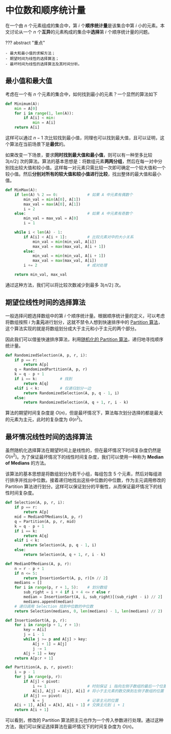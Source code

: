 # 中位数和顺序统计量

在一个由 $n$ 个元素组成的集合中，第 $i$ 个**顺序统计量**是该集合中第 $i$ 小的元素。本文讨论从一个 $n$ 个**互异**的元素构成的集合中**选择**第 $i$ 个顺序统计量的问题。

??? abstract "重点"
    
    - 最大和最小值的求解方法；
    - 期望时间为线性的选择算法；
    - 最坏时间为线性的选择算法及其时间分析。

## 最小值和最大值

考虑在一个有 $n$ 个元素的集合中，如何找到最小的元素？一个显然的算法如下

```python linenums="1" title="线性查找最小自值"
def Minimum(A):
    min = A[0]
    for i in range(1, len(A)):
        if A[i] < min:
            min = A[i]
    return A[i]
```

这样可以通过 $n - 1$ 次比较找到最小值，同理也可以找到最大值，且可以证明，这个算法在当前场景下是**最优**的。

如果改变一下场景，要求**同时找到最大值和最小值**，则可以有一种至多比较 $3 \lfloor n/2 \rfloor$ 次的算法。算法的基本思想是：将数组元素**两两分组**，然后在每一对中分别找出较大值和较小值。这样每一对元素只需比较一次即可确定一个较大值和一个较小值。然后**分别对所有的较大值和较小值进行比较**，找出整体的最大值和最小值。

```python linenums="1" title="同时查找最大值和最小值"
def MinMax(A):
    if len(A) % 2 == 0:             # 如果 A 中元素有偶数个
        min_val = min(A[0], A[1])
        max_val = max(A[0], A[1])
        i = 2
    else:                           # 如果 A 中元素有奇数个
        min_val = max_val = A[0]
        i = 1

    while i < len(A) - 1:
        if A[i] < A[i + 1]:         # 比较元素对中的大小关系
            min_val = min(min_val, A[i])
            max_val = max(max_val, A[i + 1])
        else:
            min_val = min(min_val, A[i + 1])
            max_val = max(max_val, A[i])
        i += 2                      # 成对处理

    return min_val, max_val
```

通过这种方法，我们可以将比较次数减少到最多 $3 \lfloor n/2 \rfloor$ 次。

## 期望位线性时间的选择算法

一般选择问题选择数组中的第 $i$ 个顺序统计量。根据顺序统计量的定义，可以考虑将数组按照 $i$ 为**主元**进行划分，这就不禁令人想到快速排序中的 [Partition 算法](./QuickSort.md/#_3)，这个算法实现的就是将数组划分成大于主元和小于主元的两个部分。

因此我们可以借鉴快速排序算法，利用[随机化的 Partition 算法](./QuickSort.md/#_8)，递归地寻找顺序统计量。

```python title="选择算法" linenums="1"
def RandomizedSelection(A, p, r, i):
    if p == r:
        return A[p]
    q = RandomizedPartition(A, p, r)
    k = q - p + 1
    if i == k:          # 找到
        return A[q]
    elif i < k:         # 仅递归划分一边
        return RandomizedSelection(A, p, q - 1, i)
    else:
        return RandomizedSelection(A, q + 1, r, i - k)
```

算法的期望时间复杂度是 $O(n)$，但是最坏情况下，算法每次划分选择的都是最大的元素为主元，此时的复杂度为 $\Theta(n^2)$。

## 最坏情况线性时间的选择算法

虽然随机化选择算法在期望时间上是线性的，但在最坏情况下时间复杂度仍然是 $O(n^2)$。为了保证最坏情况下的线性时间复杂度，我们可以使用一种称为 **Median of Medians** 的方法。

该算法的基本思想是将数组划分为若干小组，每组包含 5 个元素，然后对每组进行排序并找出中位数。接着递归地找出这些中位数的中位数，作为主元调用修改的 Partition 算法进行划分。这样可以保证划分的平衡性，从而保证最坏情况下的线性时间复杂度。

```python title="最坏情况线性时间选择算法" linenums="1"
def Selection(A, p, r, i):
    if p == r:
        return A[p]
    mid = MedianOfMedians(A, p, r)
    q = Partition(A, p, r, mid)
    k = q - p + 1
    if i == k:
        return A[q]
    elif i < k:
        return Selection(A, p, q - 1, i)
    else:
        return Selection(A, q + 1, r, i - k)

def MedianOfMedians(A, p, r):
    n = r - p + 1
    if n <= 5:
        return InsertionSort(A, p, r)[n // 2]
    medians = []
    for i in range(p, r + 1, 5):    # 划分数组
        sub_right = i + 4 if i + 4 <= r else r
        median = InsertionSort(A, i, sub_right)[(sub_right - i) // 2]
        medians.append(median)
    # 递归调用 Selection 找到中位数的中位数
    return Selection(medians, 0, len(medians) - 1, len(medians) // 2)

def InsertionSort(A, p, r):
    for i in range(p + 1, r + 1):
        key = A[i]
        j = i - 1
        while j >= p and A[j] > key:
            A[j + 1] = A[j]
            j -= 1
        A[j + 1] = key
    return A[p:r + 1]

def Partition(A, p, r, pivot):
    i = p - 1
    for j in range(p, r):
        if A[j] < pivot:
            i += 1                  # 时刻保证 i 指向左侧子数组的最后一个位置
            A[i], A[j] = A[j], A[i] # 将小于主元素的数交换到左侧子数组的位置
        if A[j] == pivot:
            k = j                   # 记录主元的位置
    A[i + 1], A[k] = A[k], A[i + 1] # 交换主元到 i + 1
    return A[i + 1]
```

可以看到，修改的 Partition 算法把主元也作为一个传入参数进行处理。通过这种方法，我们可以保证选择算法在最坏情况下的时间复杂度为 $O(n)$。
